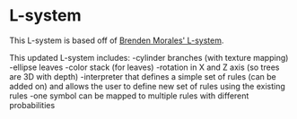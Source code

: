 # L-system
This L-system is based off of [Brenden Morales' L-system](https://github.com/Brenden-Morales/Three.js-L-systems).

This updated L-system includes: 
-cylinder branches (with texture mapping)
-ellipse leaves 
-color stack (for leaves)
-rotation in X and Z axis (so trees are 3D with depth)
-interpreter that defines a simple set of rules (can be added on) and allows the user to define new set of rules using the existing rules
-one symbol can be mapped to multiple rules with different probabilities 
